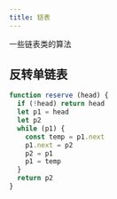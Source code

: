```yaml
---
title: 链表
---
```


一些链表类的算法

## 反转单链表

```javascript
function reserve (head) {
  if (!head) return head
  let p1 = head
  let p2
  while (p1) {
    const temp = p1.next
    p1.next = p2
    p2 = p1
    p1 = temp
  }
  return p2
}
```
